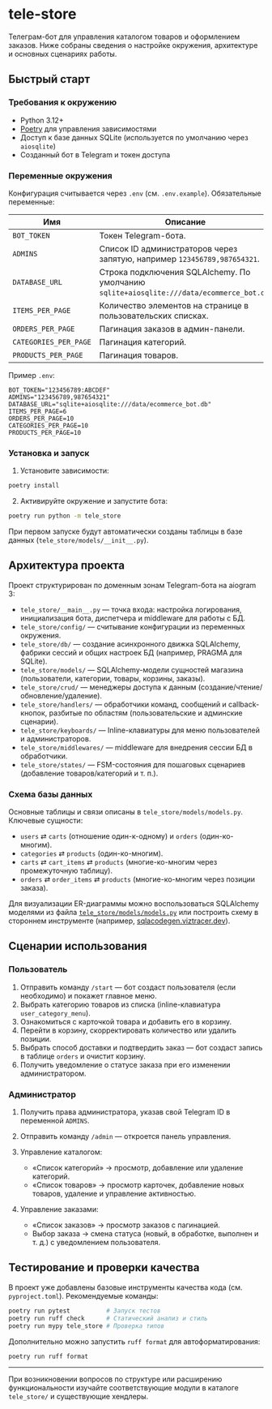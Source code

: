 # tele-store
Телеграм-бот для управления каталогом товаров и оформлением заказов. Ниже собраны сведения о настройке окружения, архитектуре и основных сценариях работы.

## Быстрый старт

### Требования к окружению
- Python 3.12+
- [Poetry](https://python-poetry.org/) для управления зависимостями
- Доступ к базе данных SQLite (используется по умолчанию через `aiosqlite`)
- Созданный бот в Telegram и токен доступа

### Переменные окружения
Конфигурация считывается через `.env` (см. `.env.example`). Обязательные переменные:

| Имя | Описание |
| --- | --- |
| `BOT_TOKEN` | Токен Telegram-бота. |
| `ADMINS` | Список ID администраторов через запятую, например `123456789,987654321`. |
| `DATABASE_URL` | Строка подключения SQLAlchemy. По умолчанию `sqlite+aiosqlite:///data/ecommerce_bot.db`. |
| `ITEMS_PER_PAGE` | Количество элементов на странице в пользовательских списках. |
| `ORDERS_PER_PAGE` | Пагинация заказов в админ-панели. |
| `CATEGORIES_PER_PAGE` | Пагинация категорий. |
| `PRODUCTS_PER_PAGE` | Пагинация товаров. |

Пример `.env`:
```env
BOT_TOKEN="123456789:ABCDEF"
ADMINS="123456789,987654321"
DATABASE_URL="sqlite+aiosqlite:///data/ecommerce_bot.db"
ITEMS_PER_PAGE=6
ORDERS_PER_PAGE=10
CATEGORIES_PER_PAGE=10
PRODUCTS_PER_PAGE=10
````

### Установка и запуск

1. Установите зависимости:

```bash
poetry install
```

2. Активируйте окружение и запустите бота:

```bash
poetry run python -m tele_store
```

При первом запуске будут автоматически созданы таблицы в базе данных (`tele_store/models/__init__.py`).

## Архитектура проекта

Проект структурирован по доменным зонам Telegram-бота на aiogram 3:

* `tele_store/__main__.py` — точка входа: настройка логирования, инициализация бота, диспетчера и middleware для работы с БД.
* `tele_store/config/` — считывание конфигурации из переменных окружения.
* `tele_store/db/` — создание асинхронного движка SQLAlchemy, фабрики сессий и общих настроек БД (например, PRAGMA для SQLite).
* `tele_store/models/` — SQLAlchemy-модели сущностей магазина (пользователи, категории, товары, корзины, заказы).
* `tele_store/crud/` — менеджеры доступа к данным (создание/чтение/обновление/удаление).
* `tele_store/handlers/` — обработчики команд, сообщений и callback-кнопок, разбитые по областям (пользовательские и админские сценарии).
* `tele_store/keyboards/` — Inline-клавиатуры для меню пользователей и администраторов.
* `tele_store/middlewares/` — middleware для внедрения сессии БД в обработчики.
* `tele_store/states/` — FSM-состояния для пошаговых сценариев (добавление товаров/категорий и т. п.).

### Схема базы данных

Основные таблицы и связи описаны в `tele_store/models/models.py`. Ключевые сущности:

* `users` ⇄ `carts` (отношение один-к-одному) и `orders` (один-ко-многим).
* `categories` ⇄ `products` (один-ко-многим).
* `carts` ⇄ `cart_items` ⇄ `products` (многие-ко-многим через промежуточную таблицу).
* `orders` ⇄ `order_items` ⇄ `products` (многие-ко-многим через позиции заказа).

Для визуализации ER-диаграммы можно воспользоваться SQLAlchemy моделями из файла [`tele_store/models/models.py`](tele_store/models/models.py) или построить схему в стороннем инструменте (например, [sqlacodegen.viztracer.dev](https://sqlacodegen.viztracer.dev/)).

## Сценарии использования

### Пользователь

1. Отправить команду `/start` — бот создаст пользователя (если необходимо) и покажет главное меню.
2. Выбрать категорию товаров из списка (inline-клавиатура `user_category_menu`).
3. Ознакомиться с карточкой товара и добавить его в корзину.
4. Перейти в корзину, скорректировать количество или удалить позиции.
5. Выбрать способ доставки и подтвердить заказ — бот создаст запись в таблице `orders` и очистит корзину.
6. Получить уведомление о статусе заказа при его изменении администратором.

### Администратор

1. Получить права администратора, указав свой Telegram ID в переменной `ADMINS`.
2. Отправить команду `/admin` — откроется панель управления.
3. Управление каталогом:

   * «Список категорий» → просмотр, добавление или удаление категорий.
   * «Список товаров» → просмотр карточек, добавление новых товаров, удаление и управление активностью.
4. Управление заказами:

   * «Список заказов» → просмотр заказов с пагинацией.
   * Выбор заказа → смена статуса (новый, в обработке, выполнен и т. д.) с уведомлением пользователя.

## Тестирование и проверки качества

В проект уже добавлены базовые инструменты качества кода (см. `pyproject.toml`). Рекомендуемые команды:

```bash
poetry run pytest          # Запуск тестов
poetry run ruff check      # Статический анализ и стиль
poetry run mypy tele_store # Проверка типов
```

Дополнительно можно запустить `ruff format` для автоформатирования:

```bash
poetry run ruff format
```

---

При возникновении вопросов по структуре или расширению функциональности изучайте соответствующие модули в каталоге `tele_store/` и существующие хендлеры.


```
